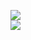 [![](https://img.shields.io/badge/Made%20With-Github%20Spray-lightgrey.svg?style=for-the-badge&logo=github)](https://github.com/Annihil/github-spray#5325)  
[![](https://i.imgur.com/2DrTn0Z.gif)](https://github.com/Annihil/github-spray)